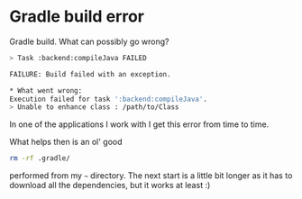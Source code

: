 # Gradle build error

Gradle build. What can possibly go wrong?
```bash
> Task :backend:compileJava FAILED

FAILURE: Build failed with an exception.

* What went wrong:
Execution failed for task ':backend:compileJava'.
> Unable to enhance class : /path/to/Class
```

In one of the applications I work with I get this error from time to time.

What helps then is an ol' good
```bash
rm -rf .gradle/
```
performed from my `~` directory. The next start is a little bit longer as it has to download all the dependencies, but it works at least :)
